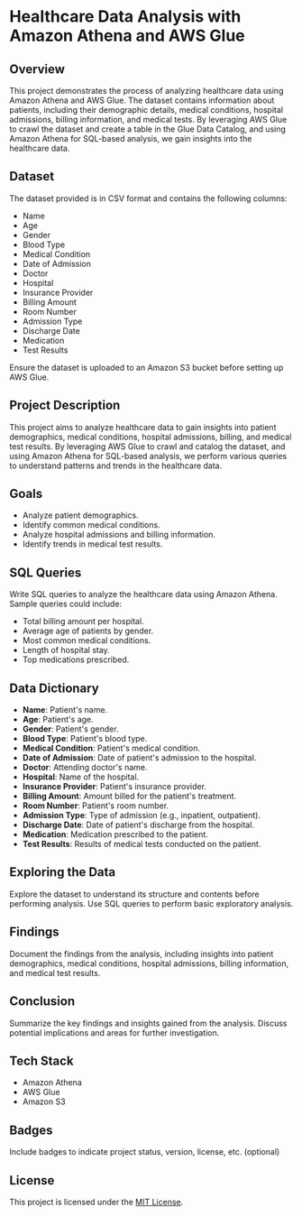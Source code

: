 # Healthcare Data Analysis with Amazon Athena and AWS Glue

## Overview

This project demonstrates the process of analyzing healthcare data using Amazon Athena and AWS Glue. The dataset contains information about patients, including their demographic details, medical conditions, hospital admissions, billing information, and medical tests. By leveraging AWS Glue to crawl the dataset and create a table in the Glue Data Catalog, and using Amazon Athena for SQL-based analysis, we gain insights into the healthcare data.

## Dataset

The dataset provided is in CSV format and contains the following columns:

- Name
- Age
- Gender
- Blood Type
- Medical Condition
- Date of Admission
- Doctor
- Hospital
- Insurance Provider
- Billing Amount
- Room Number
- Admission Type
- Discharge Date
- Medication
- Test Results

Ensure the dataset is uploaded to an Amazon S3 bucket before setting up AWS Glue.

## Project Description

This project aims to analyze healthcare data to gain insights into patient demographics, medical conditions, hospital admissions, billing, and medical test results. By leveraging AWS Glue to crawl and catalog the dataset, and using Amazon Athena for SQL-based analysis, we perform various queries to understand patterns and trends in the healthcare data.

## Goals

- Analyze patient demographics.
- Identify common medical conditions.
- Analyze hospital admissions and billing information.
- Identify trends in medical test results.

## SQL Queries

Write SQL queries to analyze the healthcare data using Amazon Athena. Sample queries could include:

- Total billing amount per hospital.
- Average age of patients by gender.
- Most common medical conditions.
- Length of hospital stay.
- Top medications prescribed.

## Data Dictionary

- **Name**: Patient's name.
- **Age**: Patient's age.
- **Gender**: Patient's gender.
- **Blood Type**: Patient's blood type.
- **Medical Condition**: Patient's medical condition.
- **Date of Admission**: Date of patient's admission to the hospital.
- **Doctor**: Attending doctor's name.
- **Hospital**: Name of the hospital.
- **Insurance Provider**: Patient's insurance provider.
- **Billing Amount**: Amount billed for the patient's treatment.
- **Room Number**: Patient's room number.
- **Admission Type**: Type of admission (e.g., inpatient, outpatient).
- **Discharge Date**: Date of patient's discharge from the hospital.
- **Medication**: Medication prescribed to the patient.
- **Test Results**: Results of medical tests conducted on the patient.

## Exploring the Data

Explore the dataset to understand its structure and contents before performing analysis. Use SQL queries to perform basic exploratory analysis.

## Findings

Document the findings from the analysis, including insights into patient demographics, medical conditions, hospital admissions, billing information, and medical test results.

## Conclusion

Summarize the key findings and insights gained from the analysis. Discuss potential implications and areas for further investigation.

## Tech Stack

- Amazon Athena
- AWS Glue
- Amazon S3

## Badges

Include badges to indicate project status, version, license, etc. (optional)

## License

This project is licensed under the [MIT License](LICENSE).
